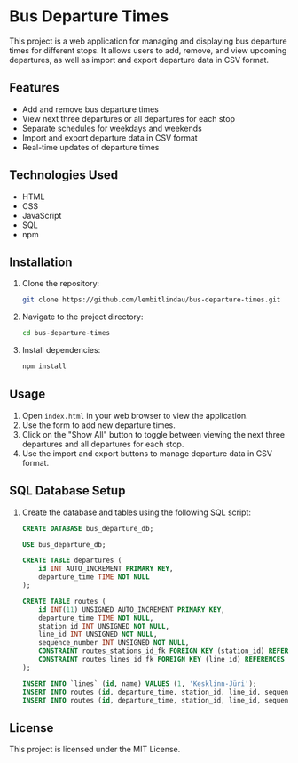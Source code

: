 # Bus Departure Times

This project is a web application for managing and displaying bus departure times for different stops. It allows users to add, remove, and view upcoming departures, as well as import and export departure data in CSV format.

## Features

- Add and remove bus departure times
- View next three departures or all departures for each stop
- Separate schedules for weekdays and weekends
- Import and export departure data in CSV format
- Real-time updates of departure times

## Technologies Used

- HTML
- CSS
- JavaScript
- SQL
- npm

## Installation

1. Clone the repository:
    ```sh
    git clone https://github.com/lembitlindau/bus-departure-times.git
    ```
2. Navigate to the project directory:
    ```sh
    cd bus-departure-times
    ```
3. Install dependencies:
    ```sh
    npm install
    ```

## Usage

1. Open `index.html` in your web browser to view the application.
2. Use the form to add new departure times.
3. Click on the "Show All" button to toggle between viewing the next three departures and all departures for each stop.
4. Use the import and export buttons to manage departure data in CSV format.

## SQL Database Setup

1. Create the database and tables using the following SQL script:
    ```sql
    CREATE DATABASE bus_departure_db;

    USE bus_departure_db;

    CREATE TABLE departures (
        id INT AUTO_INCREMENT PRIMARY KEY,
        departure_time TIME NOT NULL
    );

    CREATE TABLE routes (
        id INT(11) UNSIGNED AUTO_INCREMENT PRIMARY KEY,
        departure_time TIME NOT NULL,
        station_id INT UNSIGNED NOT NULL,
        line_id INT UNSIGNED NOT NULL,
        sequence_number INT UNSIGNED NOT NULL,
        CONSTRAINT routes_stations_id_fk FOREIGN KEY (station_id) REFERENCES stations (id),
        CONSTRAINT routes_lines_id_fk FOREIGN KEY (line_id) REFERENCES `lines` (id)
    );

    INSERT INTO `lines` (id, name) VALUES (1, 'Kesklinn-Jüri');
    INSERT INTO routes (id, departure_time, station_id, line_id, sequence_number) VALUES (1, '11:42:15', 1, 1, 1);
    INSERT INTO routes (id, departure_time, station_id, line_id, sequence_number) VALUES (2, '12:00:00', 2, 1, 2);
    ```

## License

This project is licensed under the MIT License.